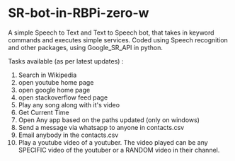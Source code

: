 # SR-bot-in-RBPi-zero-w
A simple Speech to Text and Text to Speech bot, that takes in keyword commands and executes simple services. Coded using Speech recognition and other packages, using Google_SR_API in python.

Tasks available (as per latest updates) :
1. Search in Wikipedia
2. open youtube home page
3. open google home page
4. open stackoverflow feed page
5. Play any song along with it's video
6. Get Current Time
7. Open Any app based on the paths updated (only on windows)
8. Send a message via whatsapp to anyone in contacts.csv
9. Email anybody in the contacts.csv
10. Play a youtube video of a youtuber. The video played can be any SPECIFIC video of the youtuber or a RANDOM video in their channel.
